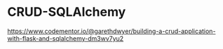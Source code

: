 # CRUD-SQLAlchemy


https://www.codementor.io/@garethdwyer/building-a-crud-application-with-flask-and-sqlalchemy-dm3wv7yu2
